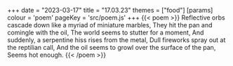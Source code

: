 +++
date = "2023-03-17"
title = "17.03.23"
themes = ["food"]
[params]
  colour = 'poem'
  pageKey = 'src/poem.js'
+++
{{< poem >}}
Reflective orbs cascade down like a myriad of miniature marbles,
They hit the pan and comingle with the oil,
The world seems to stutter for a moment,
And suddenly, a serpentine hiss rises from the metal,
Dull fireworks spray out at the reptilian call,
And the oil seems to growl over the surface of the pan,
Seems hot enough.
{{< /poem >}}